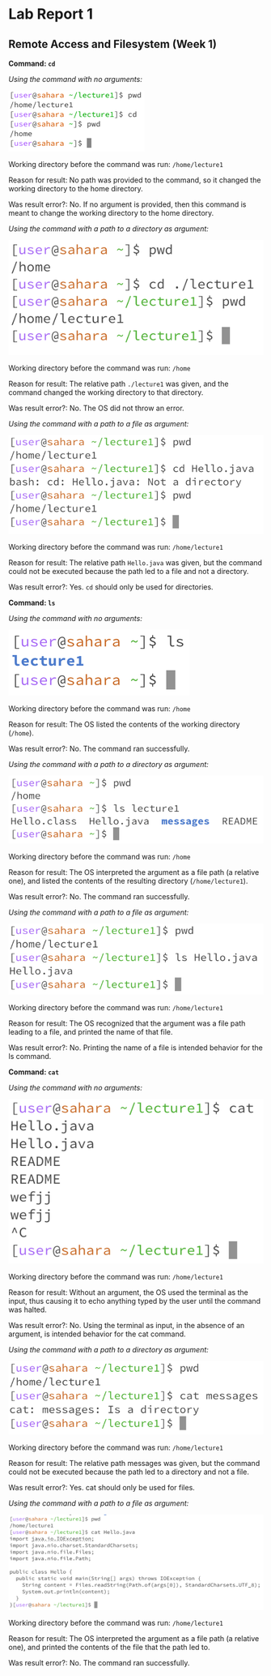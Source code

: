# Lab Report 1
## Remote Access and Filesystem (Week 1)

**Command: `cd`**

*Using the command with no arguments:*

![Image](CSE15L_Lab1_1a_v2.png)

Working directory before the command was run: `/home/lecture1`

Reason for result: No path was provided to the command, so it changed the working directory to the home directory.

Was result error?: No. If no argument is provided, then this command is meant to change the working directory to the home directory.

*Using the command with a path to a directory as argument:*

![Image](CSE15L_Lab1_1b.png)

Working directory before the command was run: `/home`

Reason for result: The relative path `./lecture1` was given, and the command changed the working directory to that directory.

Was result error?: No. The OS did not throw an error.

*Using the command with a path to a file as argument:*

![Image](CSE15L_Lab1_1c.png)

Working directory before the command was run: `/home/lecture1`

Reason for result: The relative path `Hello.java` was given, but the command could not be executed because the path led to a file and not a directory.

Was result error?: Yes. `cd` should only be used for directories.

**Command: `ls`**

*Using the command with no arguments:*

![Image](CSE15L_Lab1_2a.png)

Working directory before the command was run: `/home`

Reason for result: The OS listed the contents of the working directory (`/home`).

Was result error?: No. The command ran successfully.

*Using the command with a path to a directory as argument:*

![Image](CSE15L_Lab1_2b.png)

Working directory before the command was run: `/home`

Reason for result: The OS interpreted the argument as a file path (a relative one), and listed the contents of the resulting directory (`/home/lecture1`).

Was result error?: No. The command ran successfully.

*Using the command with a path to a file as argument:*

![Image](CSE15L_Lab1_2c.png)

Working directory before the command was run: `/home/lecture1`

Reason for result: The OS recognized that the argument was a file path leading to a file, and printed the name of that file.

Was result error?: No. Printing the name of a file is intended behavior for the ls command.

**Command: `cat`**

*Using the command with no arguments:*

![Image](CSE15L_Lab1_3a.png)

Working directory before the command was run: `/home/lecture1`

Reason for result: Without an argument, the OS used the terminal as the input, thus causing it to echo anything typed by the user until the command was halted.

Was result error?: No. Using the terminal as input, in the absence of an argument, is intended behavior for the cat command.

*Using the command with a path to a directory as argument:*

![Image](CSE15L_Lab1_3b.png)

Working directory before the command was run: `/home/lecture1`

Reason for result: The relative path messages was given, but the command could not be executed because the path led to a directory and not a file.

Was result error?: Yes. cat should only be used for files.

*Using the command with a path to a file as argument:*

![Image](CSE15L_Lab1_3c.png)

Working directory before the command was run: `/home/lecture1`

Reason for result: The OS interpreted the argument as a file path (a relative one), and printed the contents of the file that the path led to.

Was result error?: No. The command ran successfully.
